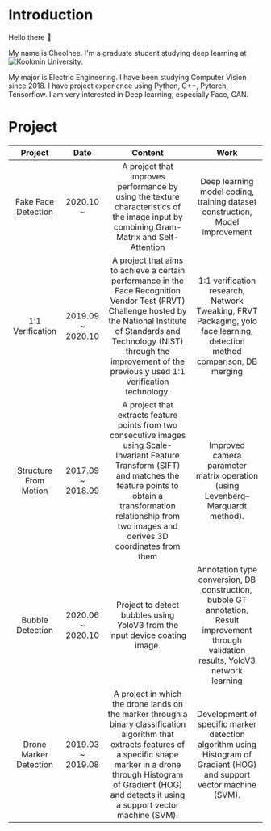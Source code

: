 # Introduction

Hello there 👋

My name is Cheolhee. I'm a graduate student studying deep learning at ![Kookmin University](https://img.shields.io/static/v1?label=Kookmin_University&message=Graduate_Student&color=brightgreen&style=plastic). 

My major is Electric Engineering. I have been studying Computer Vision since 2018.
I have project experience using Python, C++, Pytorch, Tensorflow. 
I am very interested in Deep learning, especially Face, GAN.


# Project

|         Project        |        Date       |                                                                                                                           Content                                                                                                                           |                                                                      Work                                                                      |
|:----------------------:|:-----------------:|:-----------------------------------------------------------------------------------------------------------------------------------------------------------------------------------------------------------------------------------------------------------:|:----------------------------------------------------------------------------------------------------------------------------------------------:|
|   Fake Face Detection  |     2020.10 ~     |                                                          A project that improves performance  by using the texture characteristics of the image input  by combining Gram-Matrix and Self-Attention                                                          |                                 Deep learning model coding,  training dataset construction, Model improvement                                  |
|    1:1 Verification    | 2019.09 ~ 2020.10 | A project that aims to achieve a certain performance in the Face Recognition Vendor Test (FRVT) Challenge  hosted by the National Institute of Standards and Technology (NIST)  through the improvement of the previously used 1:1 verification technology. |          1:1 verification research,  Network Tweaking,  FRVT Packaging,  yolo face learning,  detection method comparison,  DB merging         |
|  Structure From Motion | 2017.09 ~ 2018.09 |       A project that extracts feature points from two consecutive images using Scale-Invariant Feature Transform (SIFT)  and matches the feature points to obtain a transformation relationship from two images  and derives 3D coordinates from them       |                                 Improved camera parameter matrix operation  (using Levenberg–Marquardt method).                                |
|    Bubble Detection    | 2020.06 ~ 2020.10 |                                                                                         Project to detect bubbles  using YoloV3 from the input device coating image.                                                                                        | Annotation type conversion,   DB construction,  bubble GT annotation,  Result improvement through validation results,  YoloV3 network learning |
| Drone Marker Detection | 2019.03 ~ 2019.08 |      A project in which the drone lands on the marker through a binary classification algorithm  that extracts features of a specific shape marker in a drone through Histogram of Gradient (HOG)  and detects it using a support vector machine (SVM).     |             Development of specific marker detection algorithm  using Histogram of Gradient (HOG) and support vector machine (SVM).            |
